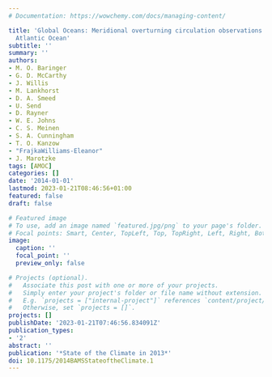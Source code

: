 ```yaml
---
# Documentation: https://wowchemy.com/docs/managing-content/

title: 'Global Oceans: Meridional overturning circulation observations in the North
  Atlantic Ocean'
subtitle: ''
summary: ''
authors:
- M. O. Baringer
- G. D. McCarthy
- J. Willis
- M. Lankhorst
- D. A. Smeed
- U. Send
- D. Rayner
- W. E. Johns
- C. S. Meinen
- S. A. Cunningham
- T. O. Kanzow
- "FrajkaWilliams-Eleanor"
- J. Marotzke
tags: [AMOC]
categories: []
date: '2014-01-01'
lastmod: 2023-01-21T08:46:56+01:00
featured: false
draft: false

# Featured image
# To use, add an image named `featured.jpg/png` to your page's folder.
# Focal points: Smart, Center, TopLeft, Top, TopRight, Left, Right, BottomLeft, Bottom, BottomRight.
image:
  caption: ''
  focal_point: ''
  preview_only: false

# Projects (optional).
#   Associate this post with one or more of your projects.
#   Simply enter your project's folder or file name without extension.
#   E.g. `projects = ["internal-project"]` references `content/project/deep-learning/index.md`.
#   Otherwise, set `projects = []`.
projects: []
publishDate: '2023-01-21T07:46:56.834091Z'
publication_types:
- '2'
abstract: ''
publication: '*State of the Climate in 2013*'
doi: 10.1175/2014BAMSStateoftheClimate.1
---
```

